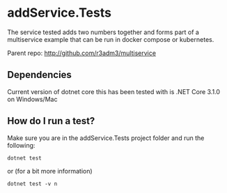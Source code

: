 # addService.Tests

The service tested adds two numbers together and forms part of a multiservice example that can be run in docker compose or kubernetes.

Parent repo: <http://github.com/r3adm3/multiservice>

## Dependencies

Current version of dotnet core this has been tested with is .NET Core 3.1.0 on Windows/Mac

## How do I run a test?

Make sure you are in the addService.Tests project folder and run the following:

```dotnetcore
dotnet test
```

or (for a bit more information)

```dotnetcore
dotnet test -v n
```

